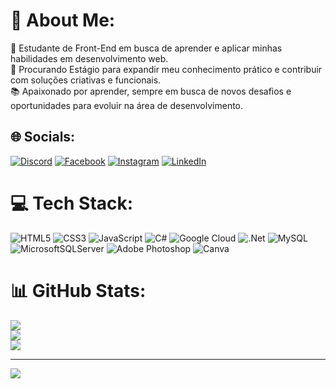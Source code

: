 # 💫 About Me:
🔭 Estudante de Front-End em busca de aprender e aplicar minhas habilidades em desenvolvimento web.<br>💼 Procurando Estágio para expandir meu conhecimento prático e contribuir com soluções criativas e funcionais.<br>📚 Apaixonado por aprender, sempre em busca de novos desafios e oportunidades para evoluir na área de desenvolvimento.


## 🌐 Socials:
[![Discord](https://img.shields.io/badge/Discord-%237289DA.svg?logo=discord&logoColor=white)](https://discord.gg/pedrinhoxt012) [![Facebook](https://img.shields.io/badge/Facebook-%231877F2.svg?logo=Facebook&logoColor=white)](https://facebook.com/profile.php?id=100058589477858) [![Instagram](https://img.shields.io/badge/Instagram-%23E4405F.svg?logo=Instagram&logoColor=white)](https://instagram.com/__pedrosilva012/) [![LinkedIn](https://img.shields.io/badge/LinkedIn-%230077B5.svg?logo=linkedin&logoColor=white)](https://linkedin.com/in/pedro-silva-7550a831a/) 

# 💻 Tech Stack:
![HTML5](https://img.shields.io/badge/html5-%23E34F26.svg?style=for-the-badge&logo=html5&logoColor=white) ![CSS3](https://img.shields.io/badge/css3-%231572B6.svg?style=for-the-badge&logo=css3&logoColor=white) ![JavaScript](https://img.shields.io/badge/javascript-%23323330.svg?style=for-the-badge&logo=javascript&logoColor=%23F7DF1E) ![C#](https://img.shields.io/badge/c%23-%23239120.svg?style=for-the-badge&logo=csharp&logoColor=white) ![Google Cloud](https://img.shields.io/badge/GoogleCloud-%234285F4.svg?style=for-the-badge&logo=google-cloud&logoColor=white) ![.Net](https://img.shields.io/badge/.NET-5C2D91?style=for-the-badge&logo=.net&logoColor=white) ![MySQL](https://img.shields.io/badge/mysql-4479A1.svg?style=for-the-badge&logo=mysql&logoColor=white) ![MicrosoftSQLServer](https://img.shields.io/badge/Microsoft%20SQL%20Server-CC2927?style=for-the-badge&logo=microsoft%20sql%20server&logoColor=white) ![Adobe Photoshop](https://img.shields.io/badge/adobe%20photoshop-%2331A8FF.svg?style=for-the-badge&logo=adobe%20photoshop&logoColor=white) ![Canva](https://img.shields.io/badge/Canva-%2300C4CC.svg?style=for-the-badge&logo=Canva&logoColor=white)
# 📊 GitHub Stats:
![](https://github-readme-stats.vercel.app/api?username=PedroSilva012&theme=dark&hide_border=false&include_all_commits=false&count_private=false)<br/>
![](https://github-readme-streak-stats.herokuapp.com/?user=PedroSilva012&theme=dark&hide_border=false)<br/>
![](https://github-readme-stats.vercel.app/api/top-langs/?username=PedroSilva012&theme=dark&hide_border=false&include_all_commits=false&count_private=false&layout=compact)

---
[![](https://visitcount.itsvg.in/api?id=PedroSilva012&icon=0&color=0)](https://visitcount.itsvg.in)

<!-- Proudly created with GPRM ( https://gprm.itsvg.in ) -->